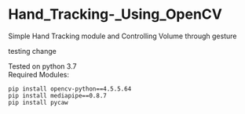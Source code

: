 # Hand_Tracking-_Using_OpenCV
Simple Hand Tracking module and Controlling Volume through gesture</br>

testing change

Tested on python 3.7<br>
Required Modules:</br>
```
pip install opencv-python==4.5.5.64
pip install mediapipe==0.8.7
pip install pycaw
```

